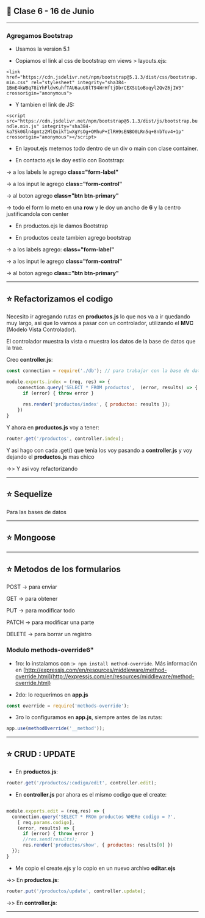 ## :book: Clase 6 - 16 de Junio

---

### Agregamos Bootstrap

- Usamos la version 5.1

- Copiamos el link al css de  bootstrap em views > layouts.ejs:

```<link href="https://cdn.jsdelivr.net/npm/bootstrap@5.1.3/dist/css/bootstrap.min.css" rel="stylesheet" integrity="sha384-1BmE4kWBq78iYhFldvKuhfTAU6auU8tT94WrHftjDbrCEXSU1oBoqyl2QvZ6jIW3" crossorigin="anonymous">```

- Y tambien el link de JS:

```<script src="https://cdn.jsdelivr.net/npm/bootstrap@5.1.3/dist/js/bootstrap.bundle.min.js" integrity="sha384-ka7Sk0Gln4gmtz2MlQnikT1wXgYsOg+OMhuP+IlRH9sENBO0LRn5q+8nbTov4+1p" crossorigin="anonymous"></script>```

- En layout.ejs metemos todo dentro de un div o main con clase container.

- En contacto.ejs le doy estilo con Bootstrap:

-> a los labels le agrego **class="form-label"**

-> a los input le agrego **class="form-control"**

-> al boton agrego **class="btn btn-primary"**

-> todo el form lo meto en una **row** y le doy un ancho de **6** y la centro justificandola con center

- En productos.ejs le damos Bootstrap

- En productos ceate tambien agrego bootstrap

-> a los labels agrego: **class="form-label"**

-> a los input le agrego **class="form-control"**

-> al boton agrego **class="btn btn-primary"**

---

## :star: Refactorizamos el codigo

Necesito ir agregando rutas en **productos.js** lo que nos va a ir quedando muy largo, asi que lo vamos a pasar con un controlador, utilizando el **MVC** (Modelo Vista Controlador).

El controlador muestra la vista o muestra los datos de la base de datos que la trae.

Creo **controller.js**:


```JavaScript
const connection = require('./db'); // para trabajar con la base de datos en el controlador

module.exports.index = (req, res) => {
    connection.query('SELECT * FROM productos',  (error, results) => {
      if (error) { throw error }
  
      res.render('productos/index', { productos: results });
    })
}
```

Y ahora en **productos.js** voy a tener:
```JavaScript
router.get('/productos', controller.index);
```

Y asi hago con cada .get() que tenia los voy pasando a **controller.js** y voy dejando el **productos.js** mas chico


->> Y asi voy refactorizando

---

## :star: Sequelize 

Para las bases de datos

---

## :star: Mongoose

---


## :star: Metodos de los formularios

POST -> para enviar

GET -> para obtener

PUT -> para modificar todo

PATCH -> para modificar una parte

DELETE -> para borrar un registro

### Modulo methods-override6"

- 1ro: lo instalamos con :```> npm install method-override```. Más información en [http://expressjs.com/en/resources/middleware/method-override.html](http://expressjs.com/en/resources/middleware/method-override.html)

- 2do: lo requerimos en **app.js** 
```JavaScript
const override = require('methods-override');
```

- 3ro lo configuramos en **app.js**, siempre antes de las rutas:

```JavaScript
app.use(methodOverride('__method'));
```

---

## :star: CRUD : UPDATE

- En **productos.js**:

```JavaScript
router.get('/productos/:codigo/edit', controller.edit);
```

- En **controller.js** por ahora es el mismo codigo que el create:

```JavaScript

module.exports.edit = (req,res) => {
  connection.query('SELECT * FROm productos WHERe codigo = ?',
    [ req.params.codigo],
    (error, results) => {
      if (error) { throw error }
      //res.send(results);
      res.render('productos/show', { productos: results[0] })
  });
}
```

- Me copio el create.ejs y lo copio en un nuevo archivo **editar.ejs**


->> En **productos.js**:
```JavaScript
router.put('/productos/update', controller.update);
```

->> En **controller.js**:

---
